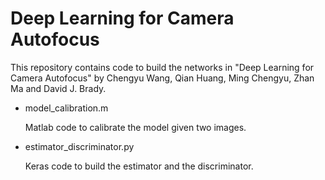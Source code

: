 # Deep Learning for Camera Autofocus
This repository contains code to build the networks in "Deep Learning for Camera Autofocus" by Chengyu Wang, Qian Huang, Ming Chengyu, Zhan Ma and David J. Brady.

* model_calibration.m 

    Matlab code to calibrate the model given two images.

* estimator_discriminator.py

    Keras code to build the estimator and the discriminator.
